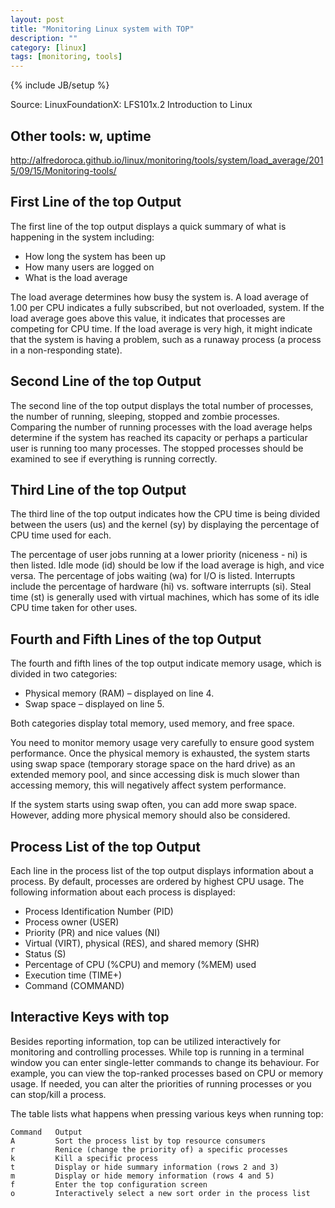```yaml
---
layout: post
title: "Monitoring Linux system with TOP"
description: ""
category: [linux]
tags: [monitoring, tools]
---
```

{% include JB/setup %}

Source: LinuxFoundationX: LFS101x.2 Introduction to Linux

## Other tools: w, uptime

<http://alfredoroca.github.io/linux/monitoring/tools/system/load_average/2015/09/15/Monitoring-tools/>

## First Line of the top Output

The first line of the top output displays a quick summary of what is happening in the system including:

- How long the system has been up
- How many users are logged on
- What is the load average

The load average determines how busy the system is. A load average of 1.00 per CPU indicates a fully subscribed, but not overloaded, system. If the load average goes above this value, it indicates that processes are competing for CPU time. If the load average is very high, it might indicate that the system is having a problem, such as a runaway process (a process in a non-responding state).

## Second Line of the top Output

The second line of the top output displays the total number of processes, the number of running, sleeping, stopped and zombie processes. Comparing the number of running processes with the load average helps determine if the system has reached its capacity or perhaps a particular user is running too many processes. The stopped processes should be examined to see if everything is running correctly.

## Third Line of the top Output

The third line of the top output indicates how the CPU time is being divided between the users (us) and the kernel (sy) by displaying the percentage of CPU time used for each.

The percentage of user jobs running at a lower priority (niceness - ni) is then listed. Idle mode (id) should be low if the load average is high, and vice versa. The percentage of jobs waiting (wa) for I/O is listed. Interrupts include the percentage of hardware (hi) vs. software interrupts (si). Steal time (st) is generally used with virtual machines, which has some of its idle CPU time taken for other uses.

## Fourth and Fifth Lines of the top Output

The fourth and fifth lines of the top output indicate memory usage, which is divided in two categories:

- Physical memory (RAM) – displayed on line 4.
- Swap space – displayed on line 5.

Both categories display total memory, used memory, and free space.

You need to monitor memory usage very carefully to ensure good system performance. Once the physical memory is exhausted, the system starts using swap space (temporary storage space on the hard drive) as an extended memory pool, and since accessing disk is much slower than accessing memory, this will negatively affect system performance.

If the system starts using swap often, you can add more swap space. However, adding more physical memory should also be considered.

## Process List of the top Output

Each line in the process list of the top output displays information about a process. By default, processes are ordered by highest CPU usage. The following information about each process is displayed:

- Process Identification Number (PID)
- Process owner (USER)
- Priority (PR) and nice values (NI)
- Virtual (VIRT), physical (RES), and shared memory (SHR)
- Status (S)
- Percentage of CPU (%CPU) and memory (%MEM) used
- Execution time (TIME+)
- Command (COMMAND)

## Interactive Keys with top

Besides reporting information, top can be utilized interactively for monitoring and controlling processes. While top is running in a terminal window you can enter single-letter commands to change its behaviour. For example, you can view the top-ranked processes based on CPU or memory usage. If needed, you can alter the priorities of running processes or you can stop/kill a process.

The table lists what happens when pressing various keys when running top:

    Command   Output
    A         Sort the process list by top resource consumers
    r         Renice (change the priority of) a specific processes
    k         Kill a specific process
    t         Display or hide summary information (rows 2 and 3)
    m         Display or hide memory information (rows 4 and 5)
    f         Enter the top configuration screen
    o         Interactively select a new sort order in the process list

